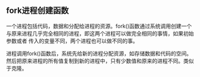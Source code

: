 ## fork进程创建函数

一个进程包括代码，数据和分配给进程的资源。fork()函数通过系统调用创建一个与原来进程几乎完全相同的进程，即这两个进程可以做完全相同的事情，如果初始参数或者
传入的变量不同，两个进程也可以做不同的事。

进程调用fork()函数后，系统先给新的进程分配资源，如存储数据和代码的空间。然后把原来进程的所有值复制到新的进程中，只有少数值和原来的进程不同。类似于克隆。

